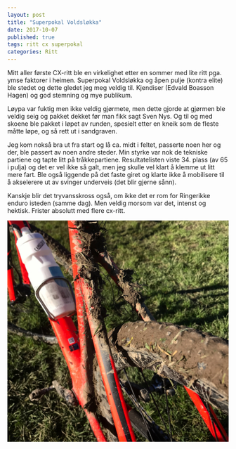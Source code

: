 ```yaml
---
layout: post
title: "Superpokal Voldsløkka"
date: 2017-10-07
published: true
tags: ritt cx superpokal
categories: Ritt 
---
```

Mitt aller første CX-ritt ble en virkelighet etter en sommer med lite ritt pga. ymse faktorer i heimen. Superpokal Voldsløkka og åpen pulje (kontra elite) ble stedet og dette gledet jeg meg veldig til. Kjendiser (Edvald Boasson Hagen) og god stemning og mye publikum. 

Løypa var fuktig men ikke veldig gjørmete, men dette gjorde at gjørmen ble veldig seig og pakket dekket før man fikk sagt Sven Nys. Og til og med skoene ble pakket i løpet av runden, spesielt etter en kneik som de fleste måtte løpe, og så rett ut i sandgraven. 

Jeg kom nokså bra ut fra start og lå ca. midt i feltet, passerte noen her og der, ble passert av noen andre steder. Min styrke var nok de tekniske partiene og tapte litt på tråkkepartiene. Resultatelisten viste 34. plass (av 65 i pulja) og det er vel ikke så galt, men jeg skulle vel klart å klemme ut litt mere fart. Ble også liggende på det faste giret og klarte ikke å mobilisere til å akselerere ut av svinger underveis (det blir gjerne sånn). 

Kanskje blir det tryvansskross også, om ikke det er rom for Ringerikke enduro isteden (samme dag). Men veldig morsom var det, intenst og hektisk. Frister absolutt med flere cx-ritt. 

<a href="/assets/superpokal.jpg" data-lightbox="sti-1" data-title="Gjørme til alle på Superpokal i år">
  <img src="/assets/superpokal.jpg" title="Dekket pakket seg bra på superpokal.">
</a>
